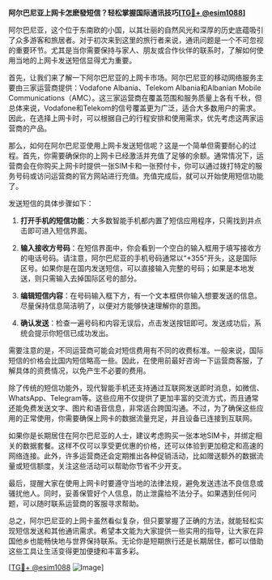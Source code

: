 **阿尔巴尼亚上网卡怎麽發短信？轻松掌握国际通讯技巧[[TG💪+ @esim1088](https://t.me/s/esim1088)]**

阿尔巴尼亚，这个位于东南欧的小国，以其壮丽的自然风光和深厚的历史底蕴吸引了众多游客和旅居者。对于初次来到这里的旅行者来说，通讯问题是一个不可忽视的重要环节。尤其是当你需要保持与家人、朋友或合作伙伴的联系时，了解如何使用当地的上网卡发送短信显得尤为重要。

首先，让我们来了解一下阿尔巴尼亚的上网卡市场。阿尔巴尼亚的移动网络服务主要由三家运营商提供：Vodafone Albania、Telekom Albania和Albanian Mobile Communications（AMC）。这三家运营商在覆盖范围和服务质量上各有千秋，但总体来说，Vodafone和Telekom的信号覆盖更为广泛，适合大多数用户的需求。因此，在选择上网卡时，可以根据自己的行程安排和使用需求，优先考虑这两家运营商的产品。

那么，如何在阿尔巴尼亚使用上网卡发送短信呢？这是一个简单但需要耐心的过程。首先，你需要确保你的上网卡已经激活并充值了足够的余额。通常情况下，运营商会在你购买上网卡时提供一张SIM卡和一张预付卡，你可以通过拨打特定的服务号码或访问运营商的官方网站进行充值。充值完成后，就可以开始使用短信功能了。

发送短信的具体步骤如下：

1. **打开手机的短信功能**：大多数智能手机都内置了短信应用程序，只需找到并点击即可进入短信界面。
   
2. **输入接收方号码**：在短信界面中，你会看到一个空白的输入框用于填写接收方的电话号码。请注意，阿尔巴尼亚的手机号码通常以“+355”开头，这是国际区号。如果你是在国内发送短信，可以直接输入完整的号码；如果是本地发送，则只需输入去掉国际区号的部分。

3. **编辑短信内容**：在号码输入框下方，有一个文本框供你输入想要发送的信息。尽量保持信息简洁明了，以便对方能够快速理解你的意图。

4. **确认发送**：检查一遍号码和内容无误后，点击发送按钮即可。发送成功后，系统会提示你短信已成功发出。

需要注意的是，不同运营商可能会对短信费用有不同的收费标准。一般来说，国际短信的价格会比国内短信略高一些。因此，在使用前最好咨询一下运营商客服，了解具体的资费情况，以免产生不必要的费用。

除了传统的短信功能外，现代智能手机还支持通过互联网发送即时消息，如微信、WhatsApp、Telegram等。这些应用不仅提供了更加丰富的交流方式，而且通常还能免费发送文字、图片和语音信息，非常适合跨国沟通。不过，为了确保这些应用的正常使用，你需要确保上网卡的数据流量充足，并且设备已连接到互联网。

如果你是长期居住在阿尔巴尼亚的人士，建议考虑购买一张本地SIM卡，并绑定相关的数据套餐。这样不仅可以享受更优惠的价格，还可以体验到更加稳定和高速的网络连接。此外，许多运营商还会定期推出各种促销活动，比如赠送额外的数据流量或短信额度，关注这些活动可以帮助你节省不少开支。

最后，提醒大家在使用上网卡时要遵守当地的法律法规，避免发送违法不良信息或骚扰他人。同时，妥善保管好个人信息，防止泄露给不法分子。如果遇到任何问题，可以随时联系运营商的客服寻求帮助。

总之，阿尔巴尼亚的上网卡虽然看似复杂，但只要掌握了正确的方法，就能轻松实现短信发送和其他通讯需求。希望本文能为大家提供一些实用的指导，让大家在异国他乡也能畅快地与世界保持联系。无论你是短期旅行还是长期居住，都可以借助这些工具让生活变得更加便捷和丰富多彩。

[[TG💪+ @esim1088](https://t.me/s/esim1088) ![Image](https://i.postimg.cc/4NQfJmqS/Snipaste-2025-05-13-00-14-12.png)]